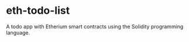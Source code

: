 # eth-todo-list
 A todo app with Etherium smart contracts using the Solidity programming language. 
